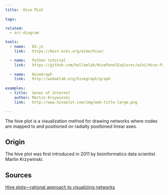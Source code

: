 ```yaml
---
title:  Hive PLot
  
tags:

related:
  - arc-diagram

tools:
  - name:   D3.js
    link:   https://bost.ocks.org/mike/hive/

  - name:   Python tutorial
    link:   https://github.com/hallamlab/HivePanelExplorer/wiki/Hive-Panel-Explorer-Beginner's-Guide
    
  - name:   HiveGraph
    link:   http://wodaklab.org/hivegraph/graph
    
examples:
  - title:  Genes of Interest
    author: Martin Krzywinski
    link:   http://www.hiveplot.com/img/web-title-large.png

---
```


The hive plot is a visualization method for drawing networks where nodes are mapped to and positioned on radially positioned linear axes.

<!--more-->

## Origin
The hive plot was first introduced in 2011 by bioinformatics data scientist Martin Krzywinski.

## Sources
[Hive plots—rational approach to visualizing networks](https://academic.oup.com/bib/article/13/5/627/412507)

